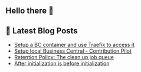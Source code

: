 ## Hello there 👋

## 📕 Latest Blog Posts
<!-- BLOG-POST-LIST:START -->
- [Setup a BC container and use Traefik to access it](https://christianbraeunlich.com/business%20central/2023-02-02/setup-traefik-for-bc-containers/)
- [Setup local Business Central - Contribution Pilot](https://christianbraeunlich.com/business%20central/2022-12-29/setup-contribution-pilot/)
- [Retention Policy: The clean up job queue](https://christianbraeunlich.com/business%20central/2022-12-17/retention-policy/)
- [After initialization is before initialization](https://christianbraeunlich.com/business%20central/2022-09-27/system-initialization/)
<!-- BLOG-POST-LIST:END -->
